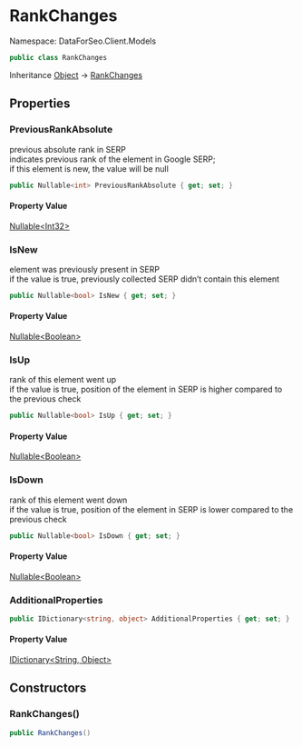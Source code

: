 # RankChanges

Namespace: DataForSeo.Client.Models

```csharp
public class RankChanges
```

Inheritance [Object](https://docs.microsoft.com/en-us/dotnet/api/system.object) → [RankChanges](./dataforseo.client.models.rankchanges.md)

## Properties

### **PreviousRankAbsolute**

previous absolute rank in SERP
 <br>indicates previous rank of the element in Google SERP;
 <br>if this element is new, the value will be null

```csharp
public Nullable<int> PreviousRankAbsolute { get; set; }
```

#### Property Value

[Nullable&lt;Int32&gt;](https://docs.microsoft.com/en-us/dotnet/api/system.nullable-1)<br>

### **IsNew**

element was previously present in SERP
 <br>if the value is true, previously collected SERP didn’t contain this element

```csharp
public Nullable<bool> IsNew { get; set; }
```

#### Property Value

[Nullable&lt;Boolean&gt;](https://docs.microsoft.com/en-us/dotnet/api/system.nullable-1)<br>

### **IsUp**

rank of this element went up
 <br>if the value is true, position of the element in SERP is higher compared to the previous check

```csharp
public Nullable<bool> IsUp { get; set; }
```

#### Property Value

[Nullable&lt;Boolean&gt;](https://docs.microsoft.com/en-us/dotnet/api/system.nullable-1)<br>

### **IsDown**

rank of this element went down
 <br>if the value is true, position of the element in SERP is lower compared to the previous check

```csharp
public Nullable<bool> IsDown { get; set; }
```

#### Property Value

[Nullable&lt;Boolean&gt;](https://docs.microsoft.com/en-us/dotnet/api/system.nullable-1)<br>

### **AdditionalProperties**

```csharp
public IDictionary<string, object> AdditionalProperties { get; set; }
```

#### Property Value

[IDictionary&lt;String, Object&gt;](https://docs.microsoft.com/en-us/dotnet/api/system.collections.generic.idictionary-2)<br>

## Constructors

### **RankChanges()**

```csharp
public RankChanges()
```
